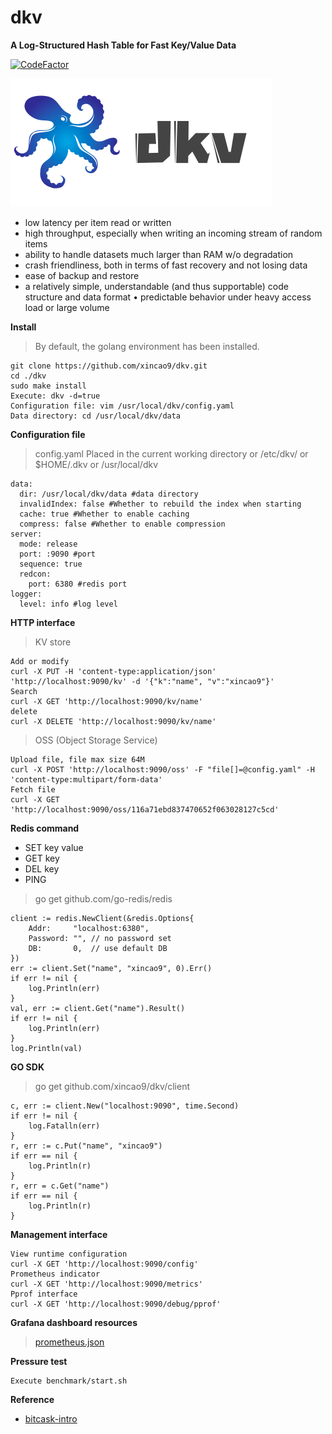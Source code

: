 # dkv

**A Log-Structured Hash Table for Fast Key/Value Data** 

[![CodeFactor](https://www.codefactor.io/repository/github/xincao9/dkv/badge)](https://www.codefactor.io/repository/github/xincao9/dkv)

![logo](https://github.com/xincao9/dkv/blob/master/logo.png)

* low latency per item read or written
* high throughput, especially when writing an incoming stream of random items
* ability to handle datasets much larger than RAM w/o degradation
* crash friendliness, both in terms of fast recovery and not losing data
* ease of backup and restore
* a relatively simple, understandable (and thus supportable) code structure and data format • predictable behavior under heavy access load or large volume

**Install**

> By default, the golang environment has been installed.

```
git clone https://github.com/xincao9/dkv.git
cd ./dkv
sudo make install
Execute: dkv -d=true
Configuration file: vim /usr/local/dkv/config.yaml
Data directory: cd /usr/local/dkv/data
```

**Configuration file**

> config.yaml Placed in the current working directory or /etc/dkv/ or $HOME/.dkv or /usr/local/dkv

```
data:
  dir: /usr/local/dkv/data #data directory
  invalidIndex: false #Whether to rebuild the index when starting
  cache: true #Whether to enable caching
  compress: false #Whether to enable compression
server:
  mode: release
  port: :9090 #port
  sequence: true
  redcon:
    port: 6380 #redis port
logger:
  level: info #log level
```

**HTTP interface**

> KV store

```
Add or modify
curl -X PUT -H 'content-type:application/json' 'http://localhost:9090/kv' -d '{"k":"name", "v":"xincao9"}'
Search
curl -X GET 'http://localhost:9090/kv/name'
delete
curl -X DELETE 'http://localhost:9090/kv/name'
```

> OSS (Object Storage Service)

```
Upload file, file max size 64M
curl -X POST 'http://localhost:9090/oss' -F "file[]=@config.yaml" -H 'content-type:multipart/form-data'
Fetch file
curl -X GET 'http://localhost:9090/oss/116a71ebd837470652f063028127c5cd'
```

**Redis command**


* SET key value
* GET key
* DEL key
* PING

> go get github.com/go-redis/redis

```
client := redis.NewClient(&redis.Options{
    Addr:     "localhost:6380",
    Password: "", // no password set
    DB:       0,  // use default DB
})
err := client.Set("name", "xincao9", 0).Err()
if err != nil {
    log.Println(err)
}
val, err := client.Get("name").Result()
if err != nil {
    log.Println(err)
}
log.Println(val)
```

**GO SDK**

> go get github.com/xincao9/dkv/client

```
c, err := client.New("localhost:9090", time.Second)
if err != nil {
    log.Fatalln(err)
}
r, err := c.Put("name", "xincao9")
if err == nil {
    log.Println(r)
}
r, err = c.Get("name")
if err == nil {
    log.Println(r)
}
```

**Management interface**

```
View runtime configuration
curl -X GET 'http://localhost:9090/config'
Prometheus indicator
curl -X GET 'http://localhost:9090/metrics'
Pprof interface
curl -X GET 'http://localhost:9090/debug/pprof'
```

**Grafana dashboard resources**

> [prometheus.json](https://raw.githubusercontent.com/xincao9/dkv/master/prometheus.json)

**Pressure test**

```
Execute benchmark/start.sh
```

**Reference**

* [bitcask-intro](https://github.com/xincao9/dkv/blob/master/bitcask-intro.pdf)
